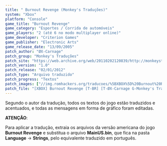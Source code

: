 ```yaml
---
title: " Burnout Revenge (Monkey's Traduções)"
system: "Xbox"
platform: "Console"
game_title: "Burnout Revenge"
game_category: "Esportes / Corrida de automóveis"
game_players: "2 (até 6 no modo multiplayer online)"
game_developer: "Criterion Games"
game_publisher: "Electronic Arts"
game_release_date: "13/09/2005"
patch_author: "ØX-Carnage"
patch_group: "Monkey's Traduções"
patch_site: "https://web.archive.org/web/20110202120839/http://monkeystraducoes.com/ (fora do ar)"
patch_version: "1.0"
patch_release: "02/01/2012"
patch_type: "Arquivo traduzido"
patch_progress: "Textos"
patch_images: ["//img.romhackers.org/traducoes/%5BXBOX%5D%20Burnout%20Revenge%20-%20Monkeys%20Tradu%C3%A7%C3%B5es%20-%201.jpg","//img.romhackers.org/traducoes/%5BXBOX%5D%20Burnout%20Revenge%20-%20Monkeys%20Tradu%C3%A7%C3%B5es%20-%202.jpg","//img.romhackers.org/traducoes/%5BXBOX%5D%20Burnout%20Revenge%20-%20Monkeys%20Tradu%C3%A7%C3%B5es%20-%203.jpg"]
patch_file: "[XBOX] Burnout Revenge [T-BR] [T-ØX-Carnage G-Monkey's Traduções] [V-1.0 P-100% A-2012].zip"
---
```

Segundo o autor da tradução, todos os textos do jogo estão traduzidos e acentuados, e todas as mensagens em forma de gráfico foram editadas.

<b>ATENÇÃO</b>:

Para aplicar a tradução, extraia os arquivos da versão americana do jogo <b>Burnout Revenge</b> e substitua o arquivo <b>MainUS.bin</b>, que fica na pasta <b>Language</b> -> <b>Strings</b>, pelo equivalente traduzido em português.
